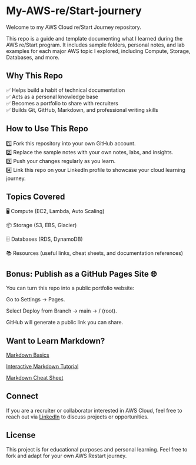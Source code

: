 # My-AWS-re/Start-journery

Welcome to my AWS Cloud re/Start Journey repository.

This repo is a guide and template documenting what I learned during the AWS re/Start program. It includes sample folders, personal notes, and lab examples for each major AWS topic I explored, including Compute, Storage, Databases, and more.

## Why This Repo
✅ Helps build a habit of technical documentation  
✅ Acts as a personal knowledge base  
✅ Becomes a portfolio to share with recruiters  
✅ Builds Git, GitHub, Markdown, and professional writing skills  

## How to Use This Repo
1️⃣ Fork this repository into your own GitHub account.  
2️⃣ Replace the sample notes with your own notes, labs, and insights.  
3️⃣ Push your changes regularly as you learn.  
4️⃣ Link this repo on your LinkedIn profile to showcase your cloud learning journey.  

## Topics Covered
🖥️ Compute (EC2, Lambda, Auto Scaling)

📦 Storage (S3, EBS, Glacier)

🗄️ Databases (RDS, DynamoDB)

📚 Resources (useful links, cheat sheets, and documentation references)

## Bonus: Publish as a GitHub Pages Site 🌐
You can turn this repo into a public portfolio website:

Go to Settings → Pages.

Select Deploy from Branch → main → / (root).

GitHub will generate a public link you can share.

## Want to Learn Markdown?

[Markdown Basics](https://docs.github.com/en/get-started/writing-on-github)

[Interactive Markdown Tutorial](https://www.markdowntutorial.com/)

[Markdown Cheat Sheet](https://www.markdownguide.org/cheat-sheet/)

## Connect
If you are a recruiter or collaborator interested in AWS Cloud, feel free to reach out via [LinkedIn](https://www.linkedin.com/in/phumudzo-mbelengwa-715736145/) to discuss projects or opportunities.

## License
This project is for educational purposes and personal learning. Feel free to fork and adapt for your own AWS Restart journey.

